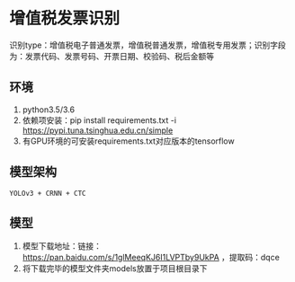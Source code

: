 # 增值税发票识别 
  识别type：增值税电子普通发票，增值税普通发票，增值税专用发票；识别字段为：发票代码、发票号码、开票日期、校验码、税后金额等
## 环境
   1. python3.5/3.6
   2. 依赖项安装：pip install requirements.txt -i https://pypi.tuna.tsinghua.edu.cn/simple 
   3. 有GPU环境的可安装requirements.txt对应版本的tensorflow
## 模型架构
    YOLOv3 + CRNN + CTC
   
## 模型
   1. 模型下载地址：链接：https://pan.baidu.com/s/1glMeeqKJ6I1LVPTby9UkPA ，提取码：dqce 
   2. 将下载完毕的模型文件夹models放置于项目根目录下
